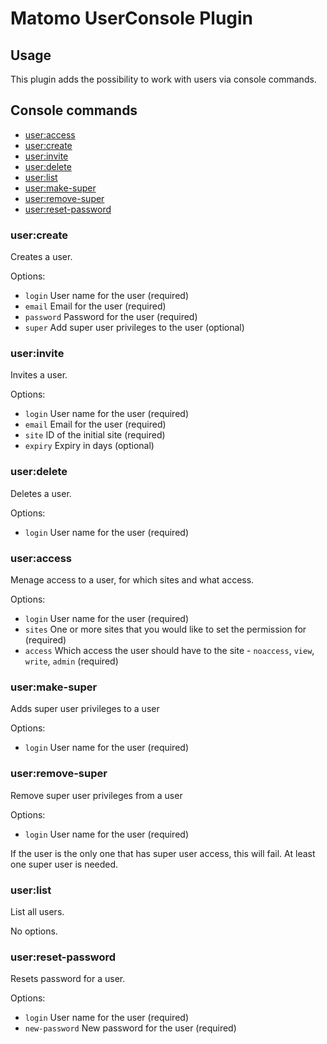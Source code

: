 # Matomo UserConsole Plugin

## Usage

This plugin adds the possibility to work with users via console commands.

## Console commands

* [user:access](#useraccess)
* [user:create](#usercreate)
* [user:invite](#userinvite)
* [user:delete](#userdelete)
* [user:list](#userlist)
* [user:make-super](#makesuper)
* [user:remove-super](#removesuper)
* [user:reset-password](#resetpassword)

### <a name="usercreate">user:create</a>

Creates a user.

Options:

* `login` User name for the user (required)
* `email` Email for the user (required)
* `password` Password for the user (required)
* `super` Add super user privileges to the user (optional)

### <a name="userinvite">user:invite</a>

Invites a user.

Options:

* `login` User name for the user (required)
* `email` Email for the user (required)
* `site` ID of the initial site (required)
* `expiry` Expiry in days (optional)

### <a name="userdelete">user:delete</a>

Deletes a user.

Options:

* `login` User name for the user (required)

 ### <a name="useraccess">user:access</a>

Menage access to a user, for which sites and what access.

Options:

* `login` User name for the user (required)
* `sites` One or more sites that you would like to set the permission for (required)
* `access` Which access the user should have to the site - `noaccess`, `view`, `write`, `admin` (required)

### <a name="makesuper">user:make-super</a>

Adds super user privileges to a user

Options:

* `login` User name for the user (required)

### <a name="removesuper">user:remove-super</a>

Remove super user privileges from a user

Options:

- `login` User name for the user (required)

If the user is the only one that has super user access, this will fail. At least one super user is needed.

### <a name="userlist">user:list</a>

List all users.

No options.

### <a name="resetpassword">user:reset-password</a>

Resets password for a user.

Options:

- `login` User name for the user (required)
- `new-password` New password for the user (required)